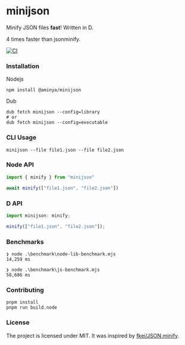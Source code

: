 # minijson

Minify JSON files **fast**! Written in D.

4 times faster than jsonminify.

[![CI](https://github.com/aminya/minijson/actions/workflows/CI.yml/badge.svg)](https://github.com/aminya/minijson/actions/workflows/CI.yml)

### Installation

Nodejs

```
npm install @aminya/minijson
```

Dub

```
dub fetch minijson --config=library
# or
dub fetch minijson --config=executable
```

### CLI Usage

```
minijson --file file1.json --file file2.json
```

### Node API

```js
import { minify } from "minijson"

await minify(["file1.json", "file2.json"])
```

### D API

```js
import minijson: minify;

minify(["file1.json", "file2.json"]);
```

### Benchmarks

```
❯ node .\benchmark\node-lib-benchmark.mjs
14,259 ms

❯ node .\benchmark\js-benchmark.mjs
58,686 ms
```

### Contributing

```
pnpm install
pnpm run build.node
```

### License

The project is licensed under MIT. It was inspired by [fkei/JSON.minify](https://github.com/fkei/JSON.minify).
